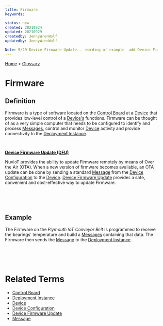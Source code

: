 ```yaml
---
title: Firmware
keywords: 

status: new
created: 20210924
updated: 20210929
createdby: JennyWrenWolf
updatedby: JennyWrenWolf

Note: 9/29 Device Firmware Update..  wording of example  add Device Firmware Update
---
```

[Home](../Index.md) > [Glossary](./Index.md)

# Firmware 
## Definition
Firmware is a type of software located on the [Control Board](./ControlBoard.md) at a [Device](./Device.md) that provides low-level control of a [Device's](./Device.md) functions.  Firmware can be thought of as a very simple computer that needs to be configured to identify and process [Messages](./Message.md), control and monitor [Device](./Device.md) activity and provide connectivity to the [Deployment Instance](./DeploymentInstance.md).  

<br>

[**Device Firmware Update (DFU)**](./DeviceFirmwareUpdate.md)

NuvIoT provides the ability to update Firmware remotely by means of Over the Air (OTA).  When a new version of firmware becomes available, an OTA update can be done by sending a standard [Message](./Message.md) from the [Device Configuration](./DeviceConfiguration.md) to the [Device](./Device.md).  [Device Firmware Update](./DeviceFirmwareUpdate.md) provides a safe, convenient and cost-effective way to update Firmware.

<br>
<br>
<br>

## Example
The Firmware on the *Plymouth IoT Conveyor Belt* is programmed to receive the bearings' temperature and build a [Messages](./Message.md) containing that data.  The Firmware then sends the [Message](./Message.md) to the [Deployment Instance](./DeploymentInstance.md). 

<br>
<br>
<br>

# Related Terms
- [Control Board](./ControlBoard.md)
- [Deployment Instance](./DeploymentInstance.md)
- [Device](./Device.md)
- [Device Configuration](./DeviceConfiguration.md)
- [Device Firmware Update](./DeviceFirmwareUpdate.md)
- [Message](./Message.md)